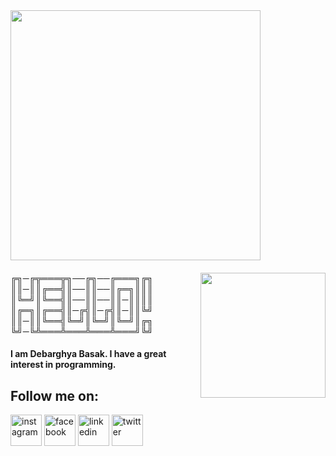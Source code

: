 <picture>
   <source srcset="https://user-images.githubusercontent.com/106986982/186013654-9201c640-6ac8-4d67-9e0d-c94b0bb6df90.gif?raw=true" media="(min-width: 800px)">
   <source srcset="https://user-images.githubusercontent.com/106986982/185974160-f89d38c9-e71b-446b-9bff-2c1c467607bf.gif?raw=true" media="(min-width: 600px)">
   <img src="https://user-images.githubusercontent.com/106986982/186013654-9201c640-6ac8-4d67-9e0d-c94b0bb6df90.gif?raw=true" height="400" />

</picture>

<!--
<img src="https://user-images.githubusercontent.com/106986982/186013654-9201c640-6ac8-4d67-9e0d-c94b0bb6df90.gif?raw=true" height="400" />
-->

<h4>
  
  <img align="right" src="https://user-images.githubusercontent.com/106986982/185974160-f89d38c9-e71b-446b-9bff-2c1c467607bf.gif?raw=true" width="200" height="200" />
  
╔╗─╔╦═══╦╗──╔╗──╔═══╗╔╗<br>
║║─║║╔══╣║──║║──║╔═╗║║║<br>
║╚═╝║╚══╣║──║║──║║─║║║║<br>
║╔═╗║╔══╣║─╔╣║─╔╣║─║║╚╝<br>
║║─║║╚══╣╚═╝║╚═╝║╚═╝║╔╗<br>
╚╝─╚╩═══╩═══╩═══╩═══╝╚╝<br>

<!--
╔╗&puncsp;&puncsp;&puncsp;&VeryThinSpace;&VeryThinSpace;╔╦═══╦╗&puncsp;&puncsp;&puncsp;&VeryThinSpace;&VeryThinSpace;&puncsp;&puncsp;&puncsp;&VeryThinSpace;&VeryThinSpace;╔╗&puncsp;&puncsp;&puncsp;&VeryThinSpace;&VeryThinSpace;&puncsp;&puncsp;&puncsp;&VeryThinSpace;&VeryThinSpace;╔═══╗╔╗<br>
  ║║&puncsp;&puncsp;&puncsp;&VeryThinSpace;&VeryThinSpace;║║╔══╣║&puncsp;&puncsp;&puncsp;&VeryThinSpace;&VeryThinSpace;&puncsp;&puncsp;&puncsp;&VeryThinSpace;&VeryThinSpace;║║&puncsp;&puncsp;&puncsp;&VeryThinSpace;&VeryThinSpace;&puncsp;&puncsp;&puncsp;&VeryThinSpace;&VeryThinSpace;║╔═╗║║║<br>
  ║╚═╝║╚══╣║&puncsp;&puncsp;&puncsp;&VeryThinSpace;&VeryThinSpace;&puncsp;&puncsp;&puncsp;&VeryThinSpace;&VeryThinSpace;║║&puncsp;&puncsp;&puncsp;&VeryThinSpace;&VeryThinSpace;&puncsp;&puncsp;&puncsp;&VeryThinSpace;&VeryThinSpace;║║&puncsp;&puncsp;&puncsp;&VeryThinSpace;&VeryThinSpace;║║║║<br>
  ║╔═╗║╔══╣║&puncsp;&puncsp;&puncsp;&VeryThinSpace;&VeryThinSpace;╔╣║&puncsp;&puncsp;&puncsp;&VeryThinSpace;&VeryThinSpace;╔╣║&puncsp;&puncsp;&puncsp;&VeryThinSpace;&VeryThinSpace;║║╚╝<br>
  ║║&puncsp;&puncsp;&puncsp;&VeryThinSpace;&VeryThinSpace;║║╚══╣╚═╝║╚═╝║╚═╝║╔╗<br>
  ╚╝&puncsp;&puncsp;&puncsp;&VeryThinSpace;&VeryThinSpace;╚╩═══╩═══╩═══╩═══╝╚╝
  -->
</h4>

#### I am Debarghya Basak. I have a great interest in programming.<br>
## Follow me on:<br>

<div>
  <img alt="instagram" src="https://user-images.githubusercontent.com/106986982/186014923-da416ee5-e874-4ec8-ac2c-a345bfb76c77.png" width="50" height="50" />
  <img alt="facebook" src="https://user-images.githubusercontent.com/106986982/186015217-dfef89d0-1c67-48f3-b130-081b1b667b28.png" width="50" height="50" />
  <img alt="linkedin" src="https://user-images.githubusercontent.com/106986982/186016112-3da74cd5-b4c7-4aff-94bb-fa22a9db011a.png" width="50" height="50" />
  <img alt="twitter" src="https://user-images.githubusercontent.com/106986982/186016428-49eed44e-5f01-418f-a3a2-e807394f3910.png" width="50" height="50" />
</div>

<div>
  <p>
    
  </p>
</div>
